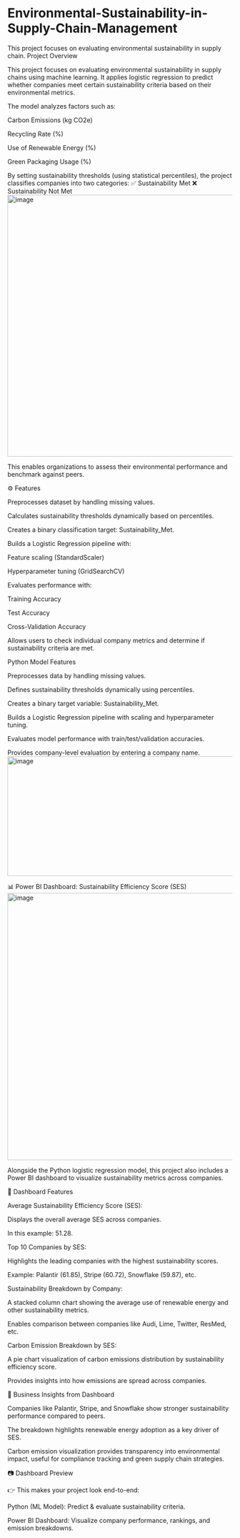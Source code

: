 # Environmental-Sustainability-in-Supply-Chain-Management
This project focuses on evaluating environmental sustainability in supply chain.
Project Overview

This project focuses on evaluating environmental sustainability in supply chains using machine learning. It applies logistic regression to predict whether companies meet certain sustainability criteria based on their environmental metrics.

The model analyzes factors such as:

Carbon Emissions (kg CO2e)

Recycling Rate (%)

Use of Renewable Energy (%)

Green Packaging Usage (%)

By setting sustainability thresholds (using statistical percentiles), the project classifies companies into two categories:
✅ Sustainability Met
❌ Sustainability Not Met
<img width="756" height="586" alt="image" src="https://github.com/user-attachments/assets/5e04556a-a9e1-44ce-ae86-40a91ef5a171" />

This enables organizations to assess their environmental performance and benchmark against peers.

⚙️ Features

Preprocesses dataset by handling missing values.

Calculates sustainability thresholds dynamically based on percentiles.

Creates a binary classification target: Sustainability_Met.

Builds a Logistic Regression pipeline with:

Feature scaling (StandardScaler)

Hyperparameter tuning (GridSearchCV)

Evaluates performance with:

Training Accuracy

Test Accuracy

Cross-Validation Accuracy

Allows users to check individual company metrics and determine if sustainability criteria are met.

Python Model Features

Preprocesses data by handling missing values.

Defines sustainability thresholds dynamically using percentiles.

Creates a binary target variable: Sustainability_Met.

Builds a Logistic Regression pipeline with scaling and hyperparameter tuning.

Evaluates model performance with train/test/validation accuracies.

Provides company-level evaluation by entering a company name.
<img width="763" height="268" alt="image" src="https://github.com/user-attachments/assets/d7e324c0-dc29-4d94-bb0a-78b811eee780" />

📊 Power BI Dashboard: Sustainability Efficiency Score (SES)
<img width="942" height="598" alt="image" src="https://github.com/user-attachments/assets/cfb22e24-10e7-4035-a816-d15abf6ebcfe" />

Alongside the Python logistic regression model, this project also includes a Power BI dashboard to visualize sustainability metrics across companies.

🔹 Dashboard Features

Average Sustainability Efficiency Score (SES):

Displays the overall average SES across companies.

In this example: 51.28.

Top 10 Companies by SES:

Highlights the leading companies with the highest sustainability scores.

Example: Palantir (61.85), Stripe (60.72), Snowflake (59.87), etc.

Sustainability Breakdown by Company:

A stacked column chart showing the average use of renewable energy and other sustainability metrics.

Enables comparison between companies like Audi, Lime, Twitter, ResMed, etc.

Carbon Emission Breakdown by SES:

A pie chart visualization of carbon emissions distribution by sustainability efficiency score.

Provides insights into how emissions are spread across companies.

📌 Business Insights from Dashboard

Companies like Palantir, Stripe, and Snowflake show stronger sustainability performance compared to peers.

The breakdown highlights renewable energy adoption as a key driver of SES.

Carbon emission visualization provides transparency into environmental impact, useful for compliance tracking and green supply chain strategies.

📷 Dashboard Preview

👉 This makes your project look end-to-end:

Python (ML Model): Predict & evaluate sustainability criteria.

Power BI Dashboard: Visualize company performance, rankings, and emission breakdowns.
